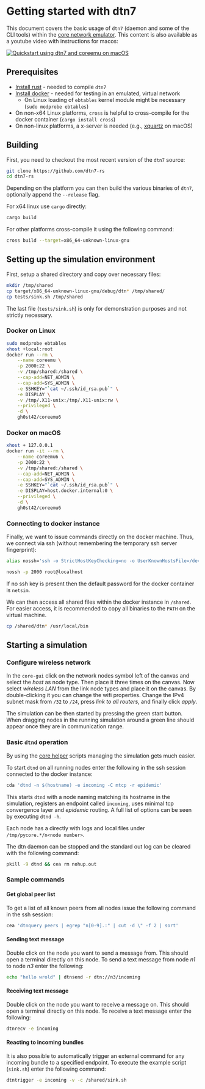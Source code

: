 # Getting started with dtn7

This document covers the basic usage of `dtn7` (daemon and some of the CLI tools) within the [core network emulator](https://github.com/coreemu/core). This content is also available as a youtube video with instructions for macos:

[![Quickstart using dtn7 and coreemu on macOS](https://img.youtube.com/vi/7xwJEZyL_Ns/0.jpg)](https://www.youtube.com/watch?v=7xwJEZyL_Ns)

## Prerequisites

- [Install rust](https://www.rust-lang.org/tools/install) - needed to compile `dtn7`
- [Install docker](https://docs.docker.com/get-docker/) - needed for testing in an emulated, virtual network
    * On Linux loading of `ebtables` kernel module might be necessary (`sudo modprobe ebtables`)
- On non-x64 Linux platforms, `cross` is helpful to cross-compile for the docker container (`cargo install cross`)
- On non-linux platforms, a x-server is needed (e.g., [xquartz](https://www.xquartz.org/) on macOS)

## Building 

First, you need to checkout the most recent version of the `dtn7` source:
```bash
git clone https://github.com/dtn7-rs
cd dtn7-rs
```

Depending on the platform you can then build the various binaries of `dtn7`, optionally append the `--release` flag.

For x64 linux use `cargo` directly:

```bash
cargo build
```

For other platforms cross-compile it using the following command:

```bash
cross build --target=x86_64-unknown-linux-gnu
```

## Setting up the simulation environment

First, setup a shared directory and copy over necessary files:
```bash
mkdir /tmp/shared
cp target/x86_64-unknown-linux-gnu/debug/dtn* /tmp/shared/
cp tests/sink.sh /tmp/shared
```

The last file (`tests/sink.sh`) is only for demonstration purposes and not strictly necessary.

### Docker on Linux
```bash
sudo modprobe ebtables
xhost +local:root
docker run --rm \
    --name coreemu \
    -p 2000:22 \
    -v /tmp/shared:/shared \
    --cap-add=NET_ADMIN \
    --cap-add=SYS_ADMIN \
    -e SSHKEY="`cat ~/.ssh/id_rsa.pub`" \
    -e DISPLAY \
    -v /tmp/.X11-unix:/tmp/.X11-unix:rw \
    --privileged \
    -d \
    gh0st42/coreemu6
```


### Docker on macOS
```bash
xhost + 127.0.0.1
docker run -it --rm \
    --name coreemu6 \
    -p 2000:22 \
    -v /tmp/shared:/shared \
    --cap-add=NET_ADMIN \
    --cap-add=SYS_ADMIN \
    -e SSHKEY="`cat ~/.ssh/id_rsa.pub`" \
    -e DISPLAY=host.docker.internal:0 \
    --privileged \
    -d \
    gh0st42/coreemu6
```

### Connecting to docker instance

Finally, we want to issue commands directly on the docker machine. Thus, we connect via ssh (without remembering the temporary ssh server fingerprint):
```bash
alias nossh='ssh -o StrictHostKeyChecking=no -o UserKnownHostsFile=/dev/null'

nossh -p 2000 root@localhost
```

If no ssh key is present then the default password for the docker container is `netsim`.

We can then access all shared files within the docker instance in `/shared`. For easier access, it is recommended to copy all binaries to the `PATH` on the virtual machine.
```bash
cp /shared/dtn* /usr/local/bin
```

## Starting a simulation

### Configure wireless network

In the `core-gui` click on the network nodes symbol left of the canvas and select the *host* as node type. Then place it three times on the canvas.
Now select *wireless LAN* from the link node types and place it on the canvas.
By double-clicking it you can change the wifi properties. Change the IPv4 subnet mask from `/32` to `/24`, press *link to all routers*, and finally click *apply*.

The simulation can be then started by pressing the green start button.
When dragging nodes in the running simulation around a green line should appear once they are in communication range.

### Basic `dtnd` operation

By using the [core helper](https://github.com/gh0st42/core-helpers) scripts managing the simulation gets much easier.

To start `dtnd` on all running nodes enter the following in the ssh session connected to the docker instance:
```bash
cda 'dtnd -n $(hostname) -e incoming -C mtcp -r epidemic'
```

This starts `dtnd` with a node naming matching its hostname in the simulation, registers an endpoint called `incoming`, uses minimal tcp convergence layer and *epidemic* routing.
A full list of options can be seen by executing `dtnd -h`.

Each node has a directly with logs and local files under `/tmp/pycore.*/n<node number>`.

The dtn daemon can be stopped and the standard out log can be cleared with the following command:
```bash
pkill -9 dtnd && cea rm nohup.out
```

### Sample commands

#### Get global peer list

To get a list of all known peers from all nodes issue the following command in the ssh session:
```bash
cea 'dtnquery peers | egrep "n[0-9].:" | cut -d \" -f 2 | sort'
```

#### Sending text message

Double click on the node you want to send a message from. This should open a terminal directly on this node.
To send a text message from node *n1* to node *n3* enter the following:
```bash
echo "hello wrold" | dtnsend -r dtn://n3/incoming
```


#### Receiving text message

Double click on the node you want to receive a message on. This should open a terminal directly on this node.
To receive a text message enter the following:
```bash
dtnrecv -e incoming
```

#### Reacting to incoming bundles

It is also possible to automatically trigger an external command for any incoming bundle to a specified endpoint. 
To execute the example script (`sink.sh`) enter the following command:
```bash
dtntrigger -e incoming -v -c /shared/sink.sh
```